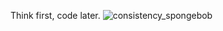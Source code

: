 Think first, code later.
![consistency_spongebob](https://user-images.githubusercontent.com/55786451/220368078-c695bbb2-c6c3-4f4d-bdab-51d1fc9f8fec.png)
